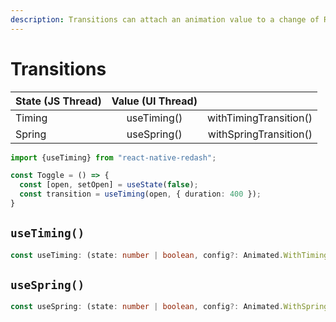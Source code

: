 ```yaml
---
description: Transitions can attach an animation value to a change of React state.
---
```


# Transitions

| State \(JS Thread\) | Value \(UI Thread\) |  |
| :--- | :---: | ---: |
| Timing | useTiming\(\) | withTimingTransition\(\) |
| Spring | useSpring\(\) | withSpringTransition\(\) |

```typescript
import {useTiming} from "react-native-redash";

const Toggle = () => {
  const [open, setOpen] = useState(false);
  const transition = useTiming(open, { duration: 400 });
}
```

## `useTiming()`

```typescript
const useTiming: (state: number | boolean, config?: Animated.WithTimingConfig) => number;
```

## `useSpring()`

```typescript
const useSpring: (state: number | boolean, config?: Animated.WithSpringConfig) => number;
```

